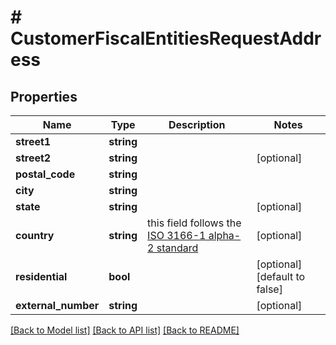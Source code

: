 # # CustomerFiscalEntitiesRequestAddress

## Properties

Name | Type | Description | Notes
------------ | ------------- | ------------- | -------------
**street1** | **string** |  |
**street2** | **string** |  | [optional]
**postal_code** | **string** |  |
**city** | **string** |  |
**state** | **string** |  | [optional]
**country** | **string** | this field follows the [ISO 3166-1 alpha-2 standard](https://en.wikipedia.org/wiki/ISO_3166-1_alpha-2) | [optional]
**residential** | **bool** |  | [optional] [default to false]
**external_number** | **string** |  | [optional]

[[Back to Model list]](../../README.md#models) [[Back to API list]](../../README.md#endpoints) [[Back to README]](../../README.md)
